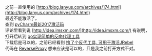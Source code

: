 之前一直使用的 [http://blog.lanyus.com/archives/174.html](http://blog.lanyus.com/archives/174.html)  
最近不能激活了。  
查到 [pyCharm最新2017激活码](http://blog.csdn.net/fx677588/article/details/58164902)  
评论里看到说 [http://idea.imsxm.com/](http://idea.imsxm.com/) 有说明，  
打开后转到 [go实现简单的反向代理工具](http://www.imsxm.com/2017/12/go-active-proxy-tool.html)  
下载后是可以的，之前已经看到 [撸了个反代工具, 可用于激活JRebel](http://blog.lanyus.com/archives/317.html)  
代码在 [ReverseProxy](https://github.com/ilanyu/ReverseProxy/releases/tag/v1.0) 想来应该是可以的，只是我之前打开方式不对。
